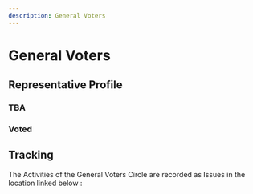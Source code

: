 ```yaml
---
description: General Voters
---
```


# General Voters

## Representative Profile

### TBA

### Voted

## Tracking

The Activities of the General Voters Circle are recorded as Issues in the location linked below :

